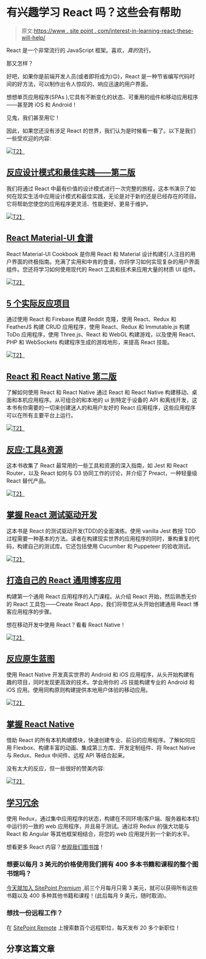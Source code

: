 # 有兴趣学习 React 吗？这些会有帮助

> 原文:[https://www . site point . com/interest-in-learning-react-these-will-help/](https://www.sitepoint.com/interested-in-learning-react-these-will-help/)

React 是一个非常流行的 JavaScript 框架。喜欢，*真的*流行。

那又怎样？

好吧，如果你是前端开发人员(或者即将成为)😉)，React 是一种节省编写代码时间的好方法，可以制作出令人惊叹的、响应迅速的用户界面。

想想单页应用程序(SPAs ),它具有不断变化的状态、可重用的组件和移动应用程序——甚至跨 iOS 和 Android！

见鬼，我们甚至用它！

因此，如果您还没有涉足 React 的世界，我们认为是时候看一看了。以下是我们一些受欢迎的内容:

[![](../Images/5d8921357ead200067cd1af0db6b7a05.png)T2】](https://www.sitepoint.com/premium/books/react-design-patterns-and-best-practices-second-edition/?utm_source=blog&utm_medium=article&utm_campaign=react-books)

## [反应设计模式和最佳实践——第二版](https://www.sitepoint.com/premium/books/react-design-patterns-and-best-practices-second-edition/?utm_source=blog&utm_medium=article&utm_campaign=react-books)

我们将通过 React 中最有价值的设计模式进行一次完整的旅程，这本书演示了如何在现实生活中应用设计模式和最佳实践，无论是对于新的还是已经存在的项目。它将帮助您使您的应用程序更灵活、性能更好、更易于维护。

[![](../Images/37e9a0c97f7e97a3ebf11a65da1c18df.png)T2】](https://www.sitepoint.com/premium/books/react-material-ui-cookbook/?utm_source=blog&utm_medium=article&utm_campaign=react-books)

## [React Material-UI 食谱](https://www.sitepoint.com/premium/books/react-material-ui-cookbook/?utm_source=blog&utm_medium=article&utm_campaign=react-books)

React Material-UI Cookbook 是你用 React 和 Material 设计构建引人注目的用户界面的终极指南。充满了实用和中肯的食谱，你将学习如何实现复杂的用户界面组件。您还将学习如何使用现代的 React 工具和技术来应用大量的材质 UI 组件。

[![](../Images/6f76253ccaaabb9971da515f4161c8fe.png)T2】](https://www.sitepoint.com/premium/books/5-practical-react-projects?utm_source=blog&utm_medium=article&utm_campaign=react-books)

## [5 个实际反应项目](https://www.sitepoint.com/premium/books/5-practical-react-projects?utm_source=blog&utm_medium=article&utm_campaign=react-books)

通过使用 React 和 Firebase 构建 Reddit 克隆，使用 React、Redux 和 FeatherJS 构建 CRUD 应用程序，使用 React、Redux 和 Immutable.js 构建 ToDo 应用程序，使用 Three.js、React 和 WebGL 构建游戏，以及使用 React、PHP 和 WebSockets 构建程序生成的游戏地形，来提高 React 技能。

[![](../Images/7e025f41bb8276fa05034df665d73851.png)T2】](https://www.sitepoint.com/premium/books/react-and-react-native-second-edition/?utm_source=blog&utm_medium=article&utm_campaign=react-books)

## [React 和 React Native 第二版](https://www.sitepoint.com/premium/books/react-and-react-native-second-edition/?utm_source=blog&utm_medium=article&utm_campaign=react-books)

了解如何使用 React 和 React Native 通过 React 和 React Native 构建移动、桌面和本机应用程序。从可组合的和本地的 ui 到特定于设备的 API 和离线开发，这本书有你需要的一切来创建迷人的和用户友好的 React 应用程序，这些应用程序可以在所有主要平台上运行。

[![](../Images/6aec23f87e0fd924e2165f7e7d6f5388.png)T2】](https://www.sitepoint.com/premium/books/react-tools-resources?utm_source=blog&utm_medium=article&utm_campaign=react-books)

## [反应:工具&资源](https://www.sitepoint.com/premium/books/react-tools-resources?utm_source=blog&utm_medium=article&utm_campaign=react-books)

这本书收集了 React 最常用的一些工具和资源的深入指南，如 Jest 和 React Router，以及 React 如何与 D3 协同工作的讨论，并介绍了 Preact，一种轻量级 React 替代产品。

[![](../Images/9d6a013d377ce087cdac5c4184672f75.png)T2】](https://www.sitepoint.com/premium/books/mastering-react-test-driven-development/?utm_source=blog&utm_medium=article&utm_campaign=react-books)

## [掌握 React 测试驱动开发](https://www.sitepoint.com/premium/books/mastering-react-test-driven-development/?utm_source=blog&utm_medium=article&utm_campaign=react-books)

这本书是 React 的测试驱动开发(TDD)的全面演练。使用 vanilla Jest 教授 TDD 过程需要一种基本的方法。读者在构建现实世界的应用程序的同时，重构重复的代码，构建自己的测试库。它还包括使用 Cucumber 和 Puppeteer 的验收测试。

[![](../Images/425210fc9a5b76747e0d5a27f2477f58.png)T2】](https://www.sitepoint.com/premium/books/build-your-own-react-universal-blog-app/?utm_source=blog&utm_medium=article&utm_campaign=react-books)

## [打造自己的 React 通用博客应用](https://www.sitepoint.com/premium/books/build-your-own-react-universal-blog-app/?utm_source=blog&utm_medium=article&utm_campaign=react-books)

构建第一个通用 React 应用程序的入门课程。从介绍 React 开始，然后熟悉无价的 React 工具包——Create React App，我们将带您从头开始创建通用 React 博客应用程序的步骤。

想在移动开发中使用 React？看看 React Native！

[![](../Images/ea55e3e6efd85b33e864f275d5164954.png)T2】](https://www.sitepoint.com/premium/books/react-native-blueprints/?utm_source=blog&utm_medium=article&utm_campaign=react-books)

## [反应原生蓝图](https://www.sitepoint.com/premium/books/react-native-blueprints/?utm_source=blog&utm_medium=article&utm_campaign=react-books)

使用 React Native 开发真实世界的 Android 和 iOS 应用程序，从头开始构建有趣的项目，同时发现更高效的技术。学会用你的 JS 技能构建专业的 Android 和 iOS 应用。使用同构原则构建提供本地用户体验的移动应用。

[![](../Images/52e2a3dd42a400fddc258724f0acdbbe.png)T2】](https://www.sitepoint.com/premium/books/mastering-react-native/?utm_source=blog&utm_medium=article&utm_campaign=react-books)

## [掌握 React Native](https://www.sitepoint.com/premium/books/mastering-react-native/?utm_source=blog&utm_medium=article&utm_campaign=react-books)

借助 React 的所有本机构建模块，快速创建专业、前沿的应用程序。了解如何应用 Flexbox、构建丰富的动画、集成第三方库、开发定制组件、将 React Native 与 Redux、Redux 中间件、远程 API 等结合起来。

没有太大的反应，但一些很好的赞美内容:

[![](../Images/f65a3540bb1cd51fc95e3efb99478eaf.png)T2】](https://www.sitepoint.com/premium/books/learning-redux/?utm_source=blog&utm_medium=article&utm_campaign=react-books)

## [学习冗余](https://www.sitepoint.com/premium/books/learning-redux/?utm_source=blog&utm_medium=article&utm_campaign=react-books)

使用 Redux，通过集中应用程序的状态，构建在不同环境(客户端、服务器和本机)中运行的一致的 web 应用程序，并且易于测试。通过将 Redux 的强大功能与 React 和 Angular 等其他框架相结合，将您的 web 应用提升到一个新的水平。

想看更多 React 内容？[参观我们图书馆](https://www.sitepoint.com/premium/search?q=react&firstSearch=true)！

### 想要以每月 3 美元的价格使用我们拥有 400 多本书籍和课程的整个图书馆吗？

[今天就加入 SitePoint Premium](https://www.sitepoint.com/premium/products/Z2lkOi8vbGVhcm5hYmxlL1Byb2R1Y3QvMzcz?utm_source=blog&utm_medium=article&utm_campaign=react-books) ,前三个月每月只需 3 美元，就可以获得所有这些书籍以及 400 多种其他书籍和课程！(此后每月 9 美元，随时取消)。

### 想找一份远程工作？

在 [SitePoint Remote](https://www.sitepoint.com/jobs/?utm_source=blog&utm_medium=article&utm_campaign=react-books) 上搜索数百个远程职位，每天发布 20 多个新职位！

## 分享这篇文章